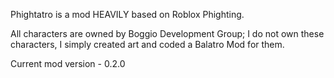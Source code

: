 Phightatro is a mod HEAVILY based on Roblox Phighting.

All characters are owned by Boggio Development Group; I do not own these characters, I simply created art and coded a Balatro Mod for them.


Current mod version - 0.2.0
